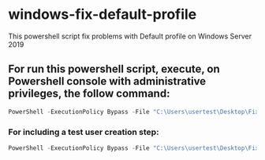# windows-fix-default-profile
This powershell script fix problems with Default profile on Windows Server 2019

## For run this powershell script, execute, on Powershell console with administrative privileges, the follow command:
```powershell
PowerShell -ExecutionPolicy Bypass -File "C:\Users\usertest\Desktop\Fix-DefaultProfile.ps1"
```
### For including a test user creation step:
```powershell
PowerShell -ExecutionPolicy Bypass -File "C:\Users\usertest\Desktop\Fix-DefaultProfile.ps1" -CreateTestUser
```
